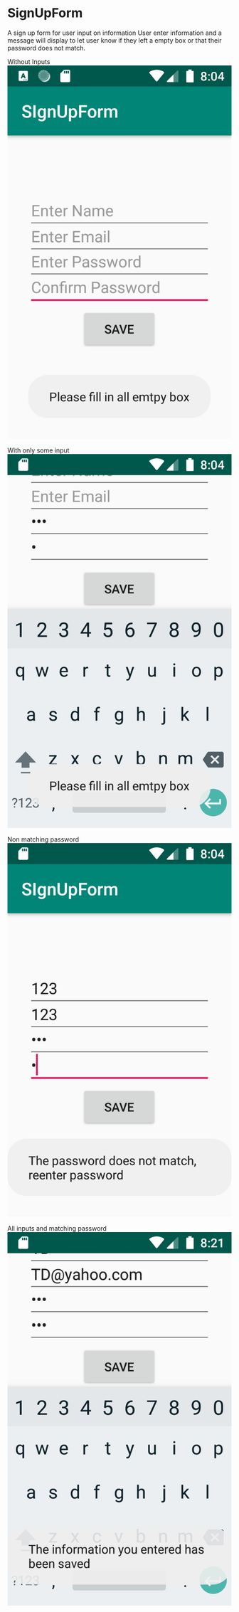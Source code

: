 # SignUpForm
A sign up form for user input on information
User enter information and a message will display to let user know if they left a empty box or that their password does not match.


Without Inputs
![Save without input](1.png)

With only some input
![Save with only some input](2.png)

Non matching password
![Save with non matching password](3.png)

All inputs and matching password
![Save correct inputs](4.png)
